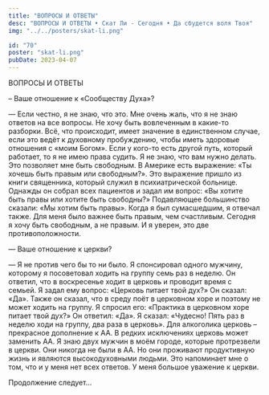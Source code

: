 ```yaml
---
title: "ВОПРОСЫ И ОТВЕТЫ"
desc: "ВОПРОСЫ И ОТВЕТЫ • Скат Ли - Сегодня • Да сбудется воля Твоя"
img: "../../posters/skat-li.png"

id: "70"
poster: "skat-li.png"
pubDate: 2023-04-07
---
```




ВОПРОСЫ И ОТВЕТЫ

– Ваше отношение к «Сообществу Духа»?

— Если честно, я не знаю, что это. Мне очень жаль, что я не знаю ответов на все вопросы. Не хочу быть вовлеченным в какие-то разборки. Всё, что происходит, имеет значение в единственном случае, если это ведёт к духовному пробуждению, чтобы иметь здоровые отношения с «моим Богом». Если у кого-то есть другой путь, который работает, то я не имею права судить. Я не знаю, что вам нужно делать. Это позволяет мне быть свободным. В Америке есть выражение: «Ты хочешь быть правым или свободным?». Это выражение пришло из книги священника, который служил в психиатрической больнице. Однажды он собрал всех пациентов и задал им вопрос: «Вы хотите быть правы или хотите быть свободны?» Подавляющее большинство сказали: «Мы хотим быть правы». Когда я был сумасшедшим, я отвечал также. Для меня было важнее быть правым, чем счастливым. Сегодня я хочу быть свободным, а не правым. И я уверен, это две противоположности.

— Ваше отношение к церкви?

— Я не против чего бы то ни было. Я спонсировал одного мужчину, которому я посоветовал ходить на группу семь раз в неделю. Он ответил, что в воскресенье ходит в церковь и проводит время с семьей. Я задал ему вопрос: «Церковь питает твой дух?» Он сказал: «Да». Также он сказал, что в среду поёт в церковном хоре и поэтому не может ходить на группу. Я спросил его: «Практика в церковном хоре питает твой дух?» Он ответил: «Да». Я сказал: «Чудесно! Пять раз в неделю ходи на группу, два раза в церковь». Для алкоголика церковь – прекрасное дополнение к АА. В редких исключениях церковь может заменить АА. Я знаю двух мужчин в моём городе, которые протрезвели в церкви. Они никогда не были в АА. Но они проживают продуктивную жизнь и являются высокодуховными людьми. Это напоминает мне о том, что и у меня нет всех ответов. У меня большое уважение к церкви.

Продолжение следует…




